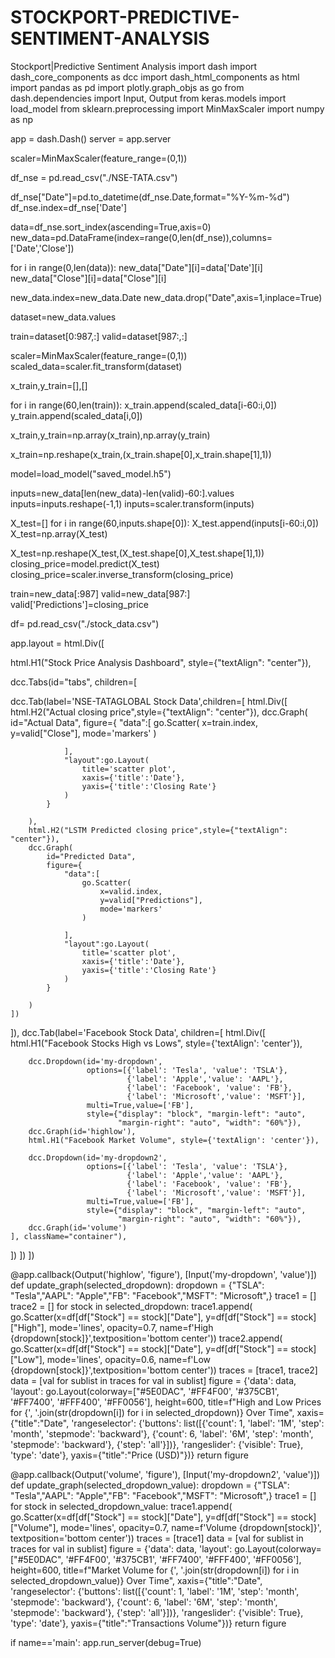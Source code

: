 # STOCKPORT-PREDICTIVE-SENTIMENT-ANALYSIS
 Stockport|Predictive Sentiment Analysis import dash import dash_core_components as dcc import dash_html_components as html import pandas as pd import plotly.graph_objs as go from dash.dependencies import Input, Output from keras.models import load_model from sklearn.preprocessing import MinMaxScaler import numpy as np

app = dash.Dash() server = app.server

scaler=MinMaxScaler(feature_range=(0,1))

df_nse = pd.read_csv("./NSE-TATA.csv")

df_nse["Date"]=pd.to_datetime(df_nse.Date,format="%Y-%m-%d") df_nse.index=df_nse['Date']

data=df_nse.sort_index(ascending=True,axis=0) new_data=pd.DataFrame(index=range(0,len(df_nse)),columns=['Date','Close'])

for i in range(0,len(data)): new_data["Date"][i]=data['Date'][i] new_data["Close"][i]=data["Close"][i]

new_data.index=new_data.Date new_data.drop("Date",axis=1,inplace=True)

dataset=new_data.values

train=dataset[0:987,:] valid=dataset[987:,:]

scaler=MinMaxScaler(feature_range=(0,1)) scaled_data=scaler.fit_transform(dataset)

x_train,y_train=[],[]

for i in range(60,len(train)): x_train.append(scaled_data[i-60:i,0]) y_train.append(scaled_data[i,0])

x_train,y_train=np.array(x_train),np.array(y_train)

x_train=np.reshape(x_train,(x_train.shape[0],x_train.shape[1],1))

model=load_model("saved_model.h5")

inputs=new_data[len(new_data)-len(valid)-60:].values inputs=inputs.reshape(-1,1) inputs=scaler.transform(inputs)

X_test=[] for i in range(60,inputs.shape[0]): X_test.append(inputs[i-60:i,0]) X_test=np.array(X_test)

X_test=np.reshape(X_test,(X_test.shape[0],X_test.shape[1],1)) closing_price=model.predict(X_test) closing_price=scaler.inverse_transform(closing_price)

train=new_data[:987] valid=new_data[987:] valid['Predictions']=closing_price

df= pd.read_csv("./stock_data.csv")

app.layout = html.Div([

html.H1("Stock Price Analysis Dashboard", style={"textAlign": "center"}),

dcc.Tabs(id="tabs", children=[

dcc.Tab(label='NSE-TATAGLOBAL Stock Data',children=[
    html.Div([
        html.H2("Actual closing price",style={"textAlign": "center"}),
        dcc.Graph(
            id="Actual Data",
            figure={
                "data":[
                    go.Scatter(
                        x=train.index,
                        y=valid["Close"],
                        mode='markers'
                    )

                ],
                "layout":go.Layout(
                    title='scatter plot',
                    xaxis={'title':'Date'},
                    yaxis={'title':'Closing Rate'}
                )
            }

        ),
        html.H2("LSTM Predicted closing price",style={"textAlign": "center"}),
        dcc.Graph(
            id="Predicted Data",
            figure={
                "data":[
                    go.Scatter(
                        x=valid.index,
                        y=valid["Predictions"],
                        mode='markers'
                    )

                ],
                "layout":go.Layout(
                    title='scatter plot',
                    xaxis={'title':'Date'},
                    yaxis={'title':'Closing Rate'}
                )
            }

        )                
    ])                


]),
dcc.Tab(label='Facebook Stock Data', children=[
    html.Div([
        html.H1("Facebook Stocks High vs Lows", 
                style={'textAlign': 'center'}),
      
        dcc.Dropdown(id='my-dropdown',
                     options=[{'label': 'Tesla', 'value': 'TSLA'},
                              {'label': 'Apple','value': 'AAPL'}, 
                              {'label': 'Facebook', 'value': 'FB'}, 
                              {'label': 'Microsoft','value': 'MSFT'}], 
                     multi=True,value=['FB'],
                     style={"display": "block", "margin-left": "auto", 
                            "margin-right": "auto", "width": "60%"}),
        dcc.Graph(id='highlow'),
        html.H1("Facebook Market Volume", style={'textAlign': 'center'}),
 
        dcc.Dropdown(id='my-dropdown2',
                     options=[{'label': 'Tesla', 'value': 'TSLA'},
                              {'label': 'Apple','value': 'AAPL'}, 
                              {'label': 'Facebook', 'value': 'FB'},
                              {'label': 'Microsoft','value': 'MSFT'}], 
                     multi=True,value=['FB'],
                     style={"display": "block", "margin-left": "auto", 
                            "margin-right": "auto", "width": "60%"}),
        dcc.Graph(id='volume')
    ], className="container"),
])
]) ])

@app.callback(Output('highlow', 'figure'), [Input('my-dropdown', 'value')]) def update_graph(selected_dropdown): dropdown = {"TSLA": "Tesla","AAPL": "Apple","FB": "Facebook","MSFT": "Microsoft",} trace1 = [] trace2 = [] for stock in selected_dropdown: trace1.append( go.Scatter(x=df[df["Stock"] == stock]["Date"], y=df[df["Stock"] == stock]["High"], mode='lines', opacity=0.7, name=f'High {dropdown[stock]}',textposition='bottom center')) trace2.append( go.Scatter(x=df[df["Stock"] == stock]["Date"], y=df[df["Stock"] == stock]["Low"], mode='lines', opacity=0.6, name=f'Low {dropdown[stock]}',textposition='bottom center')) traces = [trace1, trace2] data = [val for sublist in traces for val in sublist] figure = {'data': data, 'layout': go.Layout(colorway=["#5E0DAC", '#FF4F00', '#375CB1', '#FF7400', '#FFF400', '#FF0056'], height=600, title=f"High and Low Prices for {', '.join(str(dropdown[i]) for i in selected_dropdown)} Over Time", xaxis={"title":"Date", 'rangeselector': {'buttons': list([{'count': 1, 'label': '1M', 'step': 'month', 'stepmode': 'backward'}, {'count': 6, 'label': '6M', 'step': 'month', 'stepmode': 'backward'}, {'step': 'all'}])}, 'rangeslider': {'visible': True}, 'type': 'date'}, yaxis={"title":"Price (USD)"})} return figure

@app.callback(Output('volume', 'figure'), [Input('my-dropdown2', 'value')]) def update_graph(selected_dropdown_value): dropdown = {"TSLA": "Tesla","AAPL": "Apple","FB": "Facebook","MSFT": "Microsoft",} trace1 = [] for stock in selected_dropdown_value: trace1.append( go.Scatter(x=df[df["Stock"] == stock]["Date"], y=df[df["Stock"] == stock]["Volume"], mode='lines', opacity=0.7, name=f'Volume {dropdown[stock]}', textposition='bottom center')) traces = [trace1] data = [val for sublist in traces for val in sublist] figure = {'data': data, 'layout': go.Layout(colorway=["#5E0DAC", '#FF4F00', '#375CB1', '#FF7400', '#FFF400', '#FF0056'], height=600, title=f"Market Volume for {', '.join(str(dropdown[i]) for i in selected_dropdown_value)} Over Time", xaxis={"title":"Date", 'rangeselector': {'buttons': list([{'count': 1, 'label': '1M', 'step': 'month', 'stepmode': 'backward'}, {'count': 6, 'label': '6M', 'step': 'month', 'stepmode': 'backward'}, {'step': 'all'}])}, 'rangeslider': {'visible': True}, 'type': 'date'}, yaxis={"title":"Transactions Volume"})} return figure

if name=='main': app.run_server(debug=True)
